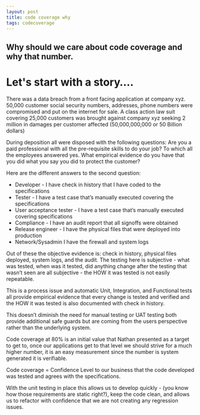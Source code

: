 ```yaml
---
layout: post
title: code coverage why
tags: codecoverage
---
```


## Why should we care about code coverage and why that number. 
 
# Let's start with a story…. 
There was a data breach from a front facing application at company xyz.  
50,000 customer social security numbers, addresses, phone numbers were compromised and put on the internet for sale. A class action law suit covering 25,000 customers was brought against company xyz seeking 2 million in damages per customer affected (50,000,000,000 or 50 Billion dollars) 
 
During deposition all were disposed with the following questions: 
Are you a paid professional with all the pre-requisite skills to do your job? To which all the employees answered yes. 
What empirical evidence do you have that you did what you say you did to protect the customer? 
 
Here are the different answers to the second question: 

- Developer - I have check in history that I have coded to the specifications 
- Tester - I have a test case that’s manually executed covering the specifications 
- User acceptance tester -  I have a test case that’s manually executed covering specifications 
- Compliance - I have an audit report that all signoffs were obtained 
- Release engineer - I have the physical files that were deployed into production 
- Network/Sysadmin I have the firewall and system logs 
 
Out of these the objective evidence is: check in history, physical files deployed, system logs, and the audit. 
The testing here is subjective - what was tested, when was it tested, did anything change after the testing  that wasn’t seen are all subjective - the HOW it was tested is not easily repeatable.  
 
This is a process issue and automatic Unit, Integration, and Functional tests all provide empirical evidence that every change is tested and verified and the HOW it was tested is also documented with check in history. 
 
This doesn’t diminish the need for manual testing or UAT testing both provide additional safe guards but are coming from the users perspective rather than the underlying system. 
 
Code coverage at 80% is an initial value that Nathan presented as a target to get to, once our applications get to that level we should strive for a much higher number, it is an easy measurement since the number is system generated it is verifiable.  
 
Code coverage = Confidence Level to our business that the code developed was tested and agrees with the specifications.  
 
With the unit testing in place this allows us to develop quickly - (you know how those requirements are static right?), keep the code clean, and allows us to refactor with confidence that we are not creating any regression issues. 
 
 